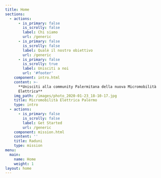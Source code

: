 ```yaml
---
title: Home
sections:
  - actions:
      - is_primary: false
        is_scrolly: false
        label: Chi siamo
        url: /generic
      - is_primary: false
        is_scrolly: false
        label: Qualè il nostro obiettivo
        url: /generic
      - is_primary: false
        is_scrolly: true
        label: Unisciti a noi
        url: '#footer'
    component: intro.html
    content: >-
      **Unisciti alla community Palermitana della nuova Micromobilità
      Elettrica**
    img_path: /images/photo_2020-01-23_18-10-17.jpg
    title: Micromobilità Elettrica Palermo
    type: intro
  - actions:
      - is_primary: false
        is_scrolly: false
        label: Get Started
        url: /generic
    component: mission.html
    content: ''
    title: Raduni
    type: mission
menu:
  main:
    name: Home
    weight: 1
layout: home
---
```


